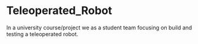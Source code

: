 # Teleoperated_Robot
In a university course/project we as a student team focusing on build and testing a teleoperated robot.
